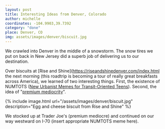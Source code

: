 ```yaml
---
layout: post
title: Interesting Ideas from Denver, Colorado
author: michelle
coordinates: -104.9903,39.7392
category: "done"
place: Denver, CO
img: assets/images/denver/biscuit.jpg
---
```


We crawled into Denver in the middle of a snowstorm. The snow tires we put on back in New Jersey did a superb job of delivering us to our destination.

Over biscuits at [Rise and Shine](https://riseandshinedenver.com/index.html the next morning (this roadtrip is becoming a tour of really great breakfasts across America), we learned of two interesting things. First, the existence of NUMTOTS ([New Urbanist Memes for Transit-Oriented Teens](https://www.facebook.com/groups/whatwouldjanejacobsdo/)). Second, the idea of "[premium mediocrity](https://www.ribbonfarm.com/2017/08/17/the-premium-mediocre-life-of-maya-millennial/)". 

{% include image.html url="/assets/images/denver/biscuit.jpg" description="Egg and cheese biscuit from Rise and Shine" %}

We stocked up at Trader Joe's (premium mediocre) and continued on our way westward on I-70 (insert appropriate NUMTOTS meme here).